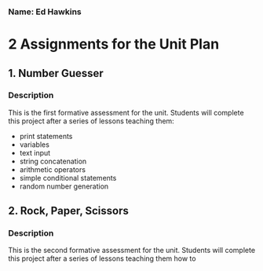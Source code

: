 ### Name: Ed Hawkins
# 2 Assignments for the Unit Plan

## 1. Number Guesser
### Description
This is the first formative assessment for the unit. Students will complete this project after a series of lessons teaching them:
* print statements
* variables
* text input
* string concatenation
* arithmetic operators
* simple conditional statements
* random number generation






## 2. Rock, Paper, Scissors
### Description
This is the second formative assessment for the unit. Students will complete this project after a series of lessons teaching them how to 

